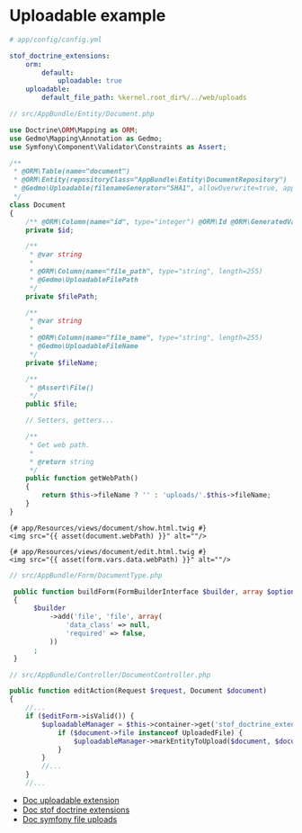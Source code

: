 Uploadable example
==================

```yml
# app/config/config.yml

stof_doctrine_extensions:
    orm:
        default:
            uploadable: true
    uploadable:
        default_file_path: %kernel.root_dir%/../web/uploads
```

```php
// src/AppBundle/Entity/Document.php

use Doctrine\ORM\Mapping as ORM;
use Gedmo\Mapping\Annotation as Gedmo;
use Symfony\Component\Validator\Constraints as Assert;

/**
 * @ORM\Table(name="document")
 * @ORM\Entity(repositoryClass="AppBundle\Entity\DocumentRepository")
 * @Gedmo\Uploadable(filenameGenerator="SHA1", allowOverwrite=true, appendNumber=true)
 */
class Document
{
    /** @ORM\Column(name="id", type="integer") @ORM\Id @ORM\GeneratedValue(strategy="AUTO") */
    private $id;

    /**
     * @var string
     *
     * @ORM\Column(name="file_path", type="string", length=255)
     * @Gedmo\UploadableFilePath
     */
    private $filePath;

    /**
     * @var string
     *
     * @ORM\Column(name="file_name", type="string", length=255)
     * @Gedmo\UploadableFileName
     */
    private $fileName;

    /**
     * @Assert\File()
     */
    public $file;

    // Setters, getters...

    /**
     * Get web path.
     *
     * @return string
     */
    public function getWebPath()
    {
        return $this->fileName ? '' : 'uploads/'.$this->fileName;
    }
}
```

```twig
{# app/Resources/views/document/show.html.twig #}
<img src="{{ asset(document.webPath) }}" alt=""/>

{# app/Resources/views/document/edit.html.twig #}
<img src="{{ asset(form.vars.data.webPath) }}" alt=""/>
```

```php
// src/AppBundle/Form/DocumentType.php 

 public function buildForm(FormBuilderInterface $builder, array $options)
 {
      $builder
          ->add('file', 'file', array(
              'data_class' => null,
              'required' => false,
          ))
      ;
 }
```

```php
// src/AppBundle/Controller/DocumentController.php

public function editAction(Request $request, Document $document)
{
    //...
    if ($editForm->isValid()) {
        $uploadableManager = $this->container->get('stof_doctrine_extensions.uploadable.manager');
            if ($document->file instanceof UploadedFile) {
                $uploadableManager->markEntityToUpload($document, $document->file);
            }
        }
        //...
    }
    //...
```

- [Doc uploadable extension](https://github.com/Atlantic18/DoctrineExtensions/blob/master/doc/uploadable.md)
- [Doc stof doctrine extensions](https://github.com/stof/StofDoctrineExtensionsBundle/blob/master/Resources/doc/index.rst)
- [Doc symfony file uploads](http://symfony.com/doc/current/cookbook/doctrine/file_uploads.html)
